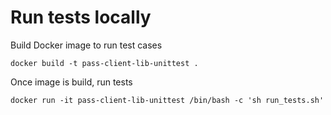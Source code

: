 # Run tests locally

Build Docker image to run test cases

`docker build -t pass-client-lib-unittest .`

Once image is build, run tests

`docker run -it pass-client-lib-unittest /bin/bash -c 'sh run_tests.sh'`